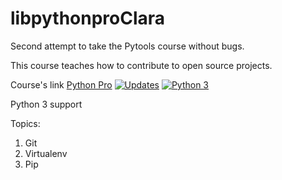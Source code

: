 # libpythonproClara
Second attempt to take the Pytools course without bugs. 

This course teaches how to contribute to open source projects.

Course's link [Python Pro](https://pythonpro.com.br/)
[![Updates](https://pyup.io/repos/github/ClaraSantosmf/libpythonproClara/shield.svg)](https://pyup.io/repos/github/ClaraSantosmf/libpythonproClara/)
[![Python 3](https://pyup.io/repos/github/ClaraSantosmf/libpythonproClara/python-3-shield.svg)](https://pyup.io/repos/github/ClaraSantosmf/libpythonproClara/)

Python 3 support

Topics:
1. Git
2. Virtualenv
3. Pip